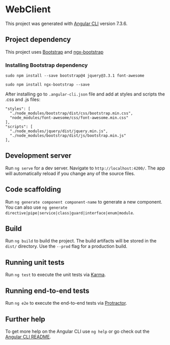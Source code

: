 # WebClient

This project was generated with [Angular CLI](https://github.com/angular/angular-cli) version 7.3.6.

## Project dependency

This project uses [Bootstrap](https://getbootstrap.com/) and [ngx-bootstrap](https://valor-software.com/ngx-bootstrap/#/documentation#getting-started)

### Installing Bootstrap dependency
`sudo npm install --save bootstrap@4 jquery@3.3.1 font-awesome`

`sudo npm install ngx-bootstrap --save`

After installing go to `.angular-cli.json` file and add at styles and scripts the .css and .js files:

	"styles": [
	  "./node_modules/bootstrap/dist/css/bootstrap.min.css",
	  "node_modules/font-awesome/css/font-awesome.min.css"
	],
	"scripts": [
	  "./node_modules/jquery/dist/jquery.min.js",
	  "./node_modules/bootstrap/dist/js/bootstrap.min.js"
	],


## Development server

Run `ng serve` for a dev server. Navigate to `http://localhost:4200/`. The app will automatically reload if you change any of the source files.

## Code scaffolding

Run `ng generate component component-name` to generate a new component. You can also use `ng generate directive|pipe|service|class|guard|interface|enum|module`.

## Build

Run `ng build` to build the project. The build artifacts will be stored in the `dist/` directory. Use the `--prod` flag for a production build.

## Running unit tests

Run `ng test` to execute the unit tests via [Karma](https://karma-runner.github.io).

## Running end-to-end tests

Run `ng e2e` to execute the end-to-end tests via [Protractor](http://www.protractortest.org/).

## Further help

To get more help on the Angular CLI use `ng help` or go check out the [Angular CLI README](https://github.com/angular/angular-cli/blob/master/README.md).
